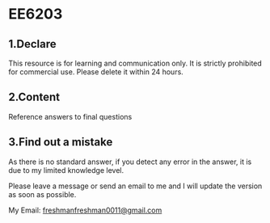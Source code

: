 # EE6203
## 1.Declare

This resource is for learning and communication only. It is strictly prohibited for commercial use. Please delete it within 24 hours.

## 2.Content

Reference answers to final questions

## 3.Find out a mistake

As there is no standard answer, if you detect any error in the answer, it is due to my limited knowledge level. 

Please leave a message or send an email to me and I will update the version as soon as possible. 

My Email: freshmanfreshman0011@gmail.com
